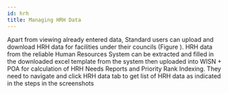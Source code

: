 ```yaml
---
id: hrh
title: Managing HRH Data
---
```

Apart from viewing already entered data, Standard users can upload and download HRH data for facilities under their councils (Figure ). HRH data from the reliable Human Resources System can be extracted and filled in the downloaded excel template from the system then uploaded into WISN + POA for calculation of HRH Needs Reports and Priority Rank Indexing. They need to navigate and click HRH data tab to get list of HRH data as indicated in the steps in the screenshots
